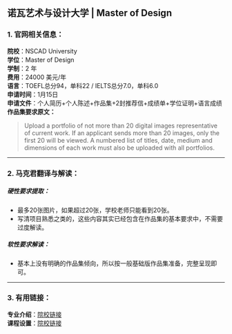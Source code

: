 ## 诺瓦艺术与设计大学 | Master of Design

### 1. 官网相关信息：

**院校**：NSCAD University  
**学位**：Master of Design  
**学制**：2 年  
**费用**：24000 美元/年  
**语言**：TOEFL总分94，单科22 / IELTS总分7.0，单科6.0  
**申请时间**：1月15日  
**申请文件**：个人简历+个人陈述+作品集+2封推荐信+成绩单+学位证明+语言成绩  
**作品集要求原文：**   

> Upload a portfolio of not more than 20 digital images representative of current work. If an applicant sends more than 20 images, only the first 20 will be viewed. A numbered list of titles, date, medium and dimensions of each work must also be uploaded with all portfolios.



---


### 2. 马克君翻译与解读：

##### 硬性要求提取：
- 最多20张图片，如果超过20张，学校老师只能看到20张。  
- 写清项目熟悉之类的，这些内容其实已经包含在作品集的基本要求中，不需要过度解读。  

##### 软性要求解读：
- 基本上没有明确的作品集倾向，所以按一般基础版作品集准备，完整呈现即可。


---


### 3. 有用链接：

**专业介绍**：[院校链接](https://my.nscad.ca/programs/faculty/15/Master-of-Design)  
**课程设置**：[院校链接](https://my.nscad.ca/programs/faculty/15/Master-of-Design)  
